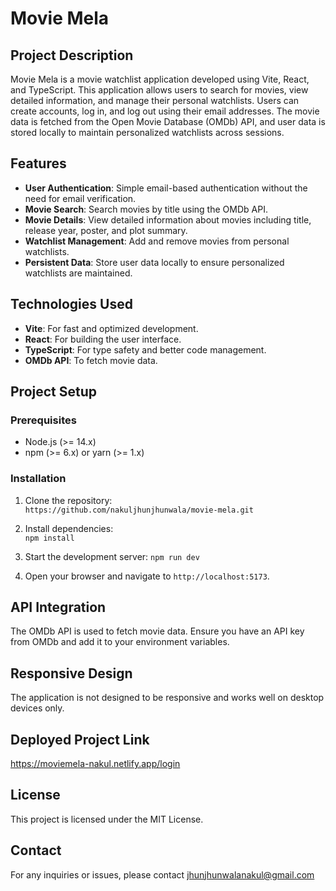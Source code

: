 # Movie Mela

## Project Description

Movie Mela is a movie watchlist application developed using Vite, React, and TypeScript. This application allows users to search for movies, view detailed information, and manage their personal watchlists. Users can create accounts, log in, and log out using their email addresses. The movie data is fetched from the Open Movie Database (OMDb) API, and user data is stored locally to maintain personalized watchlists across sessions.

## Features

-   **User Authentication**: Simple email-based authentication without the need for email verification.
-   **Movie Search**: Search movies by title using the OMDb API.
-   **Movie Details**: View detailed information about movies including title, release year, poster, and plot summary.
-   **Watchlist Management**: Add and remove movies from personal watchlists.
-   **Persistent Data**: Store user data locally to ensure personalized watchlists are maintained.

## Technologies Used

-   **Vite**: For fast and optimized development.
-   **React**: For building the user interface.
-   **TypeScript**: For type safety and better code management.
-   **OMDb API**: To fetch movie data.

## Project Setup

### Prerequisites

-   Node.js (>= 14.x)
-   npm (>= 6.x) or yarn (>= 1.x)

### Installation

1.  Clone the repository:    
    `https://github.com/nakuljhunjhunwala/movie-mela.git` 
    
2.  Install dependencies:    
    `npm install` 
    
3.  Start the development server:
    `npm run dev` 
    
4.  Open your browser and navigate to `http://localhost:5173`.

## API Integration
The OMDb API is used to fetch movie data. Ensure you have an API key from OMDb and add it to your environment variables.

## Responsive Design
The application is not designed to be responsive and works well on desktop devices only.

## Deployed Project Link
https://moviemela-nakul.netlify.app/login

## License
This project is licensed under the MIT License.

## Contact
For any inquiries or issues, please contact jhunjhunwalanakul@gmail.com
